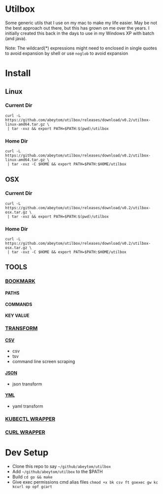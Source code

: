 # Utilbox

Some generic utils that I use on my mac to make my life easier. May be not the best approach out there, but this has
grown on me over the years. I initially created this back in the days to use in my Windows XP with batch (and java).

Note: The wildcard(*) expressions might need to enclosed in single quotes to avoid expansion by shell or use `noglob` to
avoid expansion

# Install

## Linux

### Current Dir

```
curl -L https://github.com/abeytom/utilbox/releases/download/v0.2/utilbox-linux-amd64.tar.gz \
 | tar -xvz && export PATH=$PATH:$(pwd)/utilbox
```

### Home Dir

```
curl -L https://github.com/abeytom/utilbox/releases/download/v0.2/utilbox-linux-amd64.tar.gz \
 | tar -xvz -C $HOME && export PATH=$PATH:$HOME/utilbox
```

## OSX

### Current Dir

```
curl -L https://github.com/abeytom/utilbox/releases/download/v0.2/utilbox-osx.tar.gz \
 | tar -xvz && export PATH=$PATH:$(pwd)/utilbox
```

### Home Dir

```
curl -L https://github.com/abeytom/utilbox/releases/download/v0.2/utilbox-osx.tar.gz \
 | tar -xvz -C $HOME && export PATH=$PATH:$HOME/utilbox
```

## TOOLS

### [BOOKMARK](docs/BOOKMARK.md)

#### PATHS

#### COMMANDS

#### KEY VALUE

### [TRANSFORM](docs/TRANSFORM.md)

#### [CSV](docs/TRANSFORM.md#1-csv)

- csv
- tsv
- command line screen scraping

#### [JSON](docs/TRANSFORM.md#2-json)

- json transform

#### [YML](docs/TRANSFORM.md#3-yaml)

- yaml transform

### [KUBECTL WRAPPER](docs/KUBECTL.md)

### [CURL WRAPPER](docs/CURL_WRAPPER.md)

# Dev Setup

- Clone this repo to say `~/github/abeytom/utilbox`
- Add `~/github/abeytom/utilbox` to the $PATH
- Build `cd go && make`
- Give exec permissions cmd alias files `chmod +x bk csv ft goexec gw kc kcurl op opf gcart`
